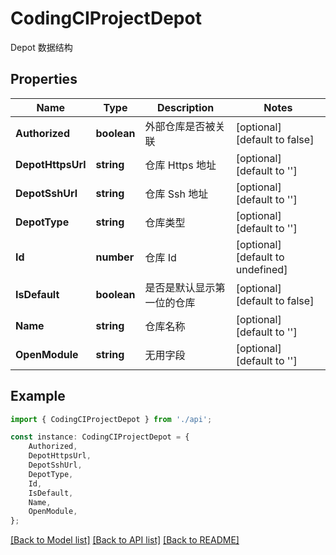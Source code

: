 # CodingCIProjectDepot

Depot 数据结构

## Properties

Name | Type | Description | Notes
------------ | ------------- | ------------- | -------------
**Authorized** | **boolean** | 外部仓库是否被关联 | [optional] [default to false]
**DepotHttpsUrl** | **string** | 仓库 Https 地址 | [optional] [default to '']
**DepotSshUrl** | **string** | 仓库 Ssh 地址 | [optional] [default to '']
**DepotType** | **string** | 仓库类型 | [optional] [default to '']
**Id** | **number** | 仓库 Id | [optional] [default to undefined]
**IsDefault** | **boolean** | 是否是默认显示第一位的仓库 | [optional] [default to false]
**Name** | **string** | 仓库名称 | [optional] [default to '']
**OpenModule** | **string** | 无用字段 | [optional] [default to '']

## Example

```typescript
import { CodingCIProjectDepot } from './api';

const instance: CodingCIProjectDepot = {
    Authorized,
    DepotHttpsUrl,
    DepotSshUrl,
    DepotType,
    Id,
    IsDefault,
    Name,
    OpenModule,
};
```

[[Back to Model list]](../README.md#documentation-for-models) [[Back to API list]](../README.md#documentation-for-api-endpoints) [[Back to README]](../README.md)
